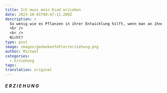 ```yaml
---
title: Ich muss mein Kind erziehen
date: 2023-10-01T08:47:11.200Z
description: >
  So wenig wie es Pflanzen in ihrer Entwicklung hilft, wenn man an ihnen zieht, so wenig hilft es der Entwicklung von Menschen, wenn man sie erzieht.
  <br />
  <br />
  Nicht? 
type: post
image: images/gedankenfehler/erziehung.png
author: Michael
categories:
  - Erziehung
tags:
translation: original
---
```


##### E R Z I E H U N G
